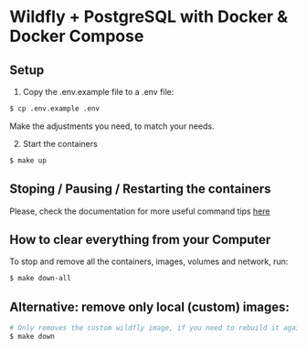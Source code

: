 # Wildfly + PostgreSQL with Docker & Docker Compose

## Setup

1. Copy the .env.example file to a .env file:
```bash
$ cp .env.example .env
```

Make the adjustments you need, to match your needs.

2. Start the containers
```bash
$ make up
```

## Stoping / Pausing / Restarting the containers
Please, check the documentation for more useful command tips [here](https://docs.docker.com/compose/reference/)


## How to clear everything from your Computer

To stop and remove all the containers, images, volumes and network, run:
```bash
$ make down-all
```

## Alternative: remove only local (custom) images:

```bash
# Only removes the custom wildfly image, if you need to rebuild it again.
$ make down
```
